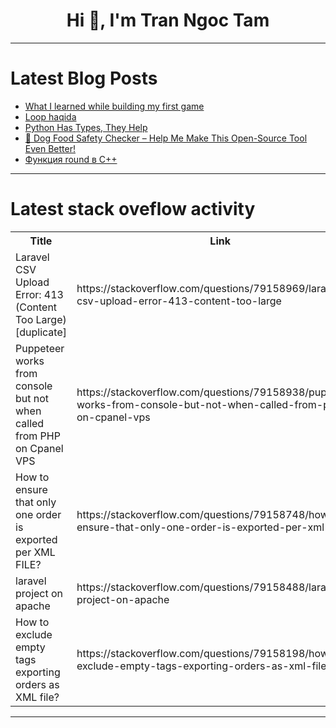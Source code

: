 <h1 align="center">Hi 👋, I'm Tran Ngoc Tam</h1>

---

# Latest Blog Posts 
<!-- BLOG-POST-LIST:START -->
- [What I learned while building my first game](https://dev.to/aws/what-i-learned-while-building-my-first-game-1li6)
- [Loop haqida](https://dev.to/munisa_kuranbekova_078e1e/loop-haqida-23ef)
- [Python Has Types, They Help](https://dev.to/jesterxl/python-has-types-they-help-586n)
- [🐾 Dog Food Safety Checker – Help Me Make This Open-Source Tool Even Better!](https://dev.to/fayslshehzad/dog-food-safety-checker-help-me-make-this-open-source-tool-even-better-1kkj)
- [Функция round в C++](https://dev.to/meesmsik/funktsiia-round-v-c-39gl)
<!-- BLOG-POST-LIST:END -->

---

# Latest stack oveflow activity
<table>
  <tr><th>Title</th><th>Link</th></tr>
  <!-- STACKOVERFLOW:START --><tr><td>Laravel CSV Upload Error: 413 &lpar;Content Too Large&rpar; [duplicate]</td><td>https://stackoverflow.com/questions/79158969/laravel-csv-upload-error-413-content-too-large</td></tr><tr><td>Puppeteer works from console but not when called from PHP on Cpanel VPS</td><td>https://stackoverflow.com/questions/79158938/puppeteer-works-from-console-but-not-when-called-from-php-on-cpanel-vps</td></tr><tr><td>How to ensure that only one order is exported per XML FILE?</td><td>https://stackoverflow.com/questions/79158748/how-to-ensure-that-only-one-order-is-exported-per-xml-file</td></tr><tr><td>laravel project on apache</td><td>https://stackoverflow.com/questions/79158488/laravel-project-on-apache</td></tr><tr><td>How to exclude empty tags exporting orders as XML file?</td><td>https://stackoverflow.com/questions/79158198/how-to-exclude-empty-tags-exporting-orders-as-xml-file</td></tr><!-- STACKOVERFLOW:END -->
</table>

---


